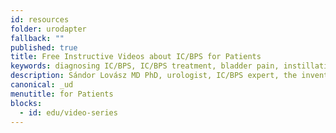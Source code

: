 ```yaml
---
id: resources
folder: urodapter
fallback: ""
published: true
title: Free Instructive Videos about IC/BPS for Patients
keywords: diagnosing IC/BPS, IC/BPS treatment, bladder pain, instillation, IC/BPS video, Sándor Lovász
description: Sándor Lovász MD PhD, urologist, IC/BPS expert, the inventor of the UroDapter® talks about IC/BPS for patients and non-professionals
canonical: _ud
menutitle: for Patients
blocks:
  - id: edu/video-series
---
```

